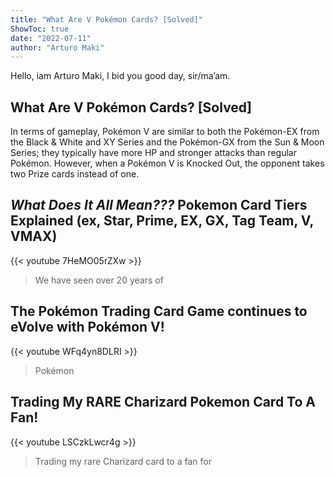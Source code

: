 ```yaml
---
title: "What Are V Pokémon Cards? [Solved]"
ShowToc: true 
date: "2022-07-11"
author: "Arturo Maki" 
---
```


Hello, iam Arturo Maki, I bid you good day, sir/ma’am.
## What Are V Pokémon Cards? [Solved]
 In terms of gameplay, Pokémon V are similar to both the Pokémon-EX from the Black & White and XY Series and the Pokémon-GX from the Sun & Moon Series; they typically have more HP and stronger attacks than regular Pokémon. However, when a Pokémon V is Knocked Out, the opponent takes two Prize cards instead of one.

## *What Does It All Mean???* Pokemon Card Tiers Explained (ex, Star, Prime, EX, GX, Tag Team, V, VMAX)
{{< youtube 7HeMO05rZXw >}}
>We have seen over 20 years of 

## The Pokémon Trading Card Game continues to eVolve with Pokémon V!
{{< youtube WFq4yn8DLRI >}}
>Pokémon

## Trading My RARE Charizard Pokemon Card To A Fan!
{{< youtube LSCzkLwcr4g >}}
>Trading my rare Charizard card to a fan for 

